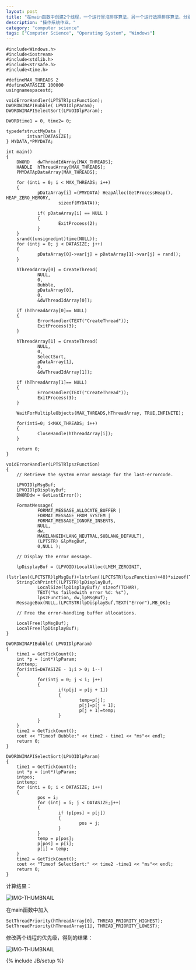 ```yaml
---
layout: post
title: "在main函数中创建2个线程，一个运行冒泡排序算法，另一个运行选择排序算法，分别对两个一样的数组进行"
description: "操作系统作业。"
category: "computer science"
tags: ["Computer Science", "Operating System", "Windows"]
---
```


	#include<Windows.h>
	#include<iostream>
	#include<stdlib.h>
	#include<strsafe.h>
	#include<time.h>
	 
	#defineMAX_THREADS 2
	#defineDATASIZE 100000
	usingnamespacestd;
	 
	voidErrorHandler(LPTSTRlpszFunction);
	DWORDWINAPIBubble( LPVOIDlpParam);
	DWORDWINAPISelectSort(LPVOIDlpParam); 
	 
	DWORDtime1 = 0, time2= 0;
	 
	typedefstructMyData {
	        intvar[DATASIZE];
	} MYDATA,*PMYDATA;
	 
	int main()
	{
	    DWORD   dwThreadIdArray[MAX_THREADS];
	    HANDLE  hThreadArray[MAX_THREADS];
	    PMYDATApDataArray[MAX_THREADS];
	
	    for (inti = 0; i < MAX_THREADS; i++)
	    {
	            pDataArray[i] =(PMYDATA) HeapAlloc(GetProcessHeap(), HEAP_ZERO_MEMORY,
	                    sizeof(MYDATA));
	
	            if( pDataArray[i] == NULL )
	            {
	                    ExitProcess(2);
	            }
	    }
	    srand((unsignedint)time(NULL));
	    for (intj = 0; j < DATASIZE; j++)
	    {
	            pDataArray[0]->var[j] = pDataArray[1]->var[j] = rand();
	    }
	
	    hThreadArray[0] = CreateThread(
	            NULL,
	            0,
	            Bubble,
	            pDataArray[0],
	            0,
	            &dwThreadIdArray[0]);
	
	    if (hThreadArray[0]== NULL) 
	    {
	            ErrorHandler(TEXT("CreateThread"));
	            ExitProcess(3);
	    }
	
	    hThreadArray[1] = CreateThread(
	            NULL,
	            0,
	            SelectSort,
	            pDataArray[1],
	            0,
	            &dwThreadIdArray[1]);
	
	    if (hThreadArray[1]== NULL) 
	    {
	            ErrorHandler(TEXT("CreateThread"));
	            ExitProcess(3);
	    }
	    
	    WaitForMultipleObjects(MAX_THREADS,hThreadArray, TRUE,INFINITE);
	
	    for(inti=0; i<MAX_THREADS; i++)
	    {
	            CloseHandle(hThreadArray[i]);
	    }
	
	    return 0;
	}
	 
	voidErrorHandler(LPTSTRlpszFunction) 
	{ 
	    // Retrieve the system error message for the last-errorcode.
	
	    LPVOIDlpMsgBuf;
	    LPVOIDlpDisplayBuf;
	    DWORDdw = GetLastError(); 
	
	    FormatMessage(
	            FORMAT_MESSAGE_ALLOCATE_BUFFER | 
	            FORMAT_MESSAGE_FROM_SYSTEM |
	            FORMAT_MESSAGE_IGNORE_INSERTS,
	            NULL,
	            dw,
	            MAKELANGID(LANG_NEUTRAL,SUBLANG_DEFAULT),
	            (LPTSTR) &lpMsgBuf,
	            0,NULL );
	
	    // Display the error message.
	
	    lpDisplayBuf = (LPVOID)LocalAlloc(LMEM_ZEROINIT,
	            (lstrlen((LPCTSTR)lpMsgBuf)+lstrlen((LPCTSTR)lpszFunction)+40)*sizeof(TCHAR)); 
	    StringCchPrintf((LPTSTR)lpDisplayBuf, 
	            LocalSize(lpDisplayBuf)/ sizeof(TCHAR),
	            TEXT("%s failedwith error %d: %s"), 
	            lpszFunction, dw,lpMsgBuf); 
	    MessageBox(NULL,(LPCTSTR)lpDisplayBuf,TEXT("Error"),MB_OK); 
	
	    // Free the error-handling buffer allocations.
	
	    LocalFree(lpMsgBuf);
	    LocalFree(lpDisplayBuf);
	}
	 
	DWORDWINAPIBubble( LPVOIDlpParam) 
	{
	    time1 = GetTickCount();
	    int *p = (int*)lpParam;
	    inttemp;
	    for(inti=DATASIZE - 1;i > 0; i--)
	    {
	            for(intj = 0; j < i; j++)
	            {
	                    if(p[j] > p[j + 1])
	                    {
	                            temp=p[j];
	                            p[j]=p[j + 1];
	                            p[j + 1]=temp;
	                    }
	            }
	    }
	    time2 = GetTickCount();
	    cout << "Timeof Bubble:" << time2 - time1 << "ms"<< endl;
	    return 0;
	}
	 
	DWORDWINAPISelectSort(LPVOIDlpParam) 
	{
	    time1 = GetTickCount();
	    int *p = (int*)lpParam;
	    intpos;
	    inttemp;
	    for (inti = 0; i < DATASIZE; i++)
	    {
	            pos = i;
	            for (intj = i; j < DATASIZE;j++)
	            {
	                    if (p[pos] > p[j])
	                    {
	                            pos = j;
	                    }
	            }
	            temp = p[pos];
	            p[pos] = p[i];
	            p[i] = temp;
	    }
	    time2 = GetTickCount();
	    cout << "Timeof SelectSort:" << time2 -time1 << "ms"<< endl;
	    return 0;
	}

计算结果：

![IMG-THUMBNAIL](http://cyeam.qiniudn.com/64dadbf99418bf16242df233.jpg)

在main函数中加入

	SetThreadPriority(hThreadArray[0], THREAD_PRIORITY_HIGHEST);
    SetThreadPriority(hThreadArray[1], THREAD_PRIORITY_LOWEST);

修改两个线程的优先级，得到的结果：

![IMG-THUMBNAIL](http://cyeam.qiniudn.com/a208a344cc0786cdb3b7dc3c.jpg)


{% include JB/setup %}